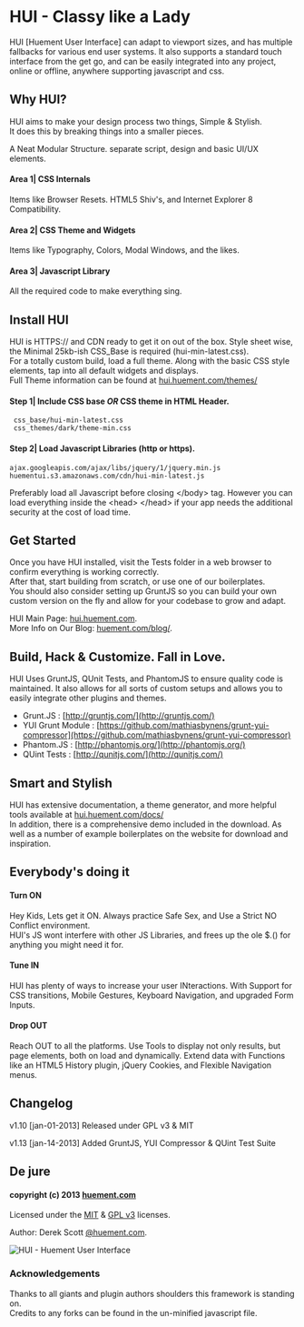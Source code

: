 HUI - Classy like a Lady
======

HUI [Huement User Interface] can adapt to viewport sizes, and has multiple fallbacks for various end user systems. It also supports a standard touch interface from the get go, and can be easily integrated into any project, online or offline, anywhere supporting javascript and css.

## Why HUI?
HUI aims to make your design process two things, Simple & Stylish.  
It does this by breaking things into a smaller pieces.

A Neat Modular Structure. separate script, design and basic UI/UX elements.

#### Area 1| CSS Internals    

Items like Browser Resets. HTML5 Shiv's, and Internet Explorer 8 Compatibility.    

#### Area 2| CSS Theme and Widgets    

Items like Typography, Colors, Modal Windows, and the likes.    

#### Area 3| Javascript Library    

All the required code to make everything sing.

## Install HUI    

HUI is HTTPS:// and CDN ready to get it on out of the box. Style sheet wise, the Minimal 25kb-ish CSS_Base is required (hui-min-latest.css).    
For a totally custom build, load a full theme. Along with the basic CSS style elements, tap into all default widgets and displays.    
Full Theme information can be found at [hui.huement.com/themes/](http://hui.huement.com/themes/)    


#### Step 1| Include CSS base *OR* CSS theme in HTML Header.   
    
     css_base/hui-min-latest.css   
     css_themes/dark/theme-min.css   
    

#### Step 2| Load Javascript Libraries (http or https).  
    
    ajax.googleapis.com/ajax/libs/jquery/1/jquery.min.js    
    huementui.s3.amazonaws.com/cdn/hui-min-latest.js    
    

Preferably load all Javascript before closing &lt;/body&gt; tag. However you can load everything inside the &lt;head&gt; &lt;/head&gt; if your app needs the additional security at the cost of load time.  
    
## Get Started    

Once you have HUI installed, visit the Tests folder in a web browser to confirm everything is working correctly.    
After that, start building from scratch, or use one of our boilerplates.    
You should also consider setting up GruntJS so you can build your own custom version on the fly and allow for your codebase to grow and adapt.    
    
HUI Main Page: [hui.huement.com](http://hui.huement.com).    
More Info on Our Blog: [huement.com/blog/](http://huement.com/blog/).

## Build, Hack & Customize. Fall in Love.

HUI Uses GruntJS, QUnit Tests, and PhantomJS to ensure quality code is maintained. It also allows for all sorts of custom setups and allows you to easily integrate other plugins and themes.    
    
 * Grunt.JS : [http://gruntjs.com/](http://gruntjs.com/)
 * YUI Grunt Module : [https://github.com/mathiasbynens/grunt-yui-compressor](https://github.com/mathiasbynens/grunt-yui-compressor)
 * Phantom.JS : [http://phantomjs.org/](http://phantomjs.org/)
 * QUint Tests : [http://qunitjs.com/](http://qunitjs.com/)

## Smart and Stylish

HUI has extensive documentation, a theme generator, and more helpful tools available at [hui.huement.com/docs/](http://hui.huement.com/docs/)    
In addition, there is a comprehensive demo included in the download. As well as a number of example boilerplates on the website for download and inspiration.


## Everybody's doing it

#### Turn ON    
Hey Kids, Lets get it ON. Always practice Safe Sex, and Use a Strict NO Conflict environment.    
HUI's JS wont interfere with other JS Libraries, and frees up the ole $.() for anything you might need it for.
    
#### Tune IN     
HUI has plenty of ways to increase your user INteractions. With Support for CSS transitions, Mobile Gestures, Keyboard Navigation, and upgraded Form Inputs.
    
#### Drop OUT
Reach OUT to all the platforms. Use Tools to display not only results, but page elements, both on load and dynamically. Extend data with Functions like an HTML5 History plugin, jQuery Cookies, and Flexible Navigation menus. 
    

## Changelog
   
v1.10	[jan-01-2013]	Released under GPL v3 & MIT    
    
v1.13	[jan-14-2013]	Added GruntJS, YUI Compressor & QUint Test Suite    

## De jure
#### copyright (c) 2013 [huement.com](http://huement.com)    
Licensed under the [MIT](http://www.opensource.org/licenses/mit-license.php) & [GPL v3](http://opensource.org/licenses/gpl-3.0.html) licenses.    
    
Author: Derek Scott [@huement.com](https://twitter.com/huement).    

![HUI - Huement User Interface](http://huement.s3.amazonaws.com/imgs/white_pumpkin.jpg)    
    

### Acknowledgements
Thanks to all giants and plugin authors shoulders this framework is standing on.    
Credits to any forks can be found in the un-minified javascript file.
